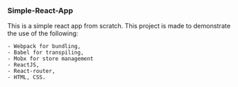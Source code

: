 ### Simple-React-App

This is a simple react app from scratch.
This project is made to demonstrate the use of the following:
```
- Webpack for bundling,
- Babel for transpiling,
- Mobx for store management
- ReactJS,
- React-router,
- HTML, CSS.
```

